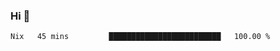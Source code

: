 ### Hi 👋

<!--START_SECTION:waka-->

```txt
Nix   45 mins         █████████████████████████   100.00 %
```

<!--END_SECTION:waka-->
